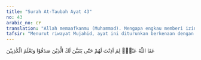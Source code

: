 ```yaml
---
title: "Surah At-Taubah Ayat 43"
no: 43
arabic_no: ٤٣
translation: "Allah memaafkanmu (Muhammad). Mengapa engkau memberi izin kepada mereka (untuk tidak pergi berperang), sebelum jelas bagimu orang-orang yang benar-benar (berhalangan) dan sebelum engkau mengetahui orang-orang yang berdusta?"
tafsir: "Menurut riwayat Mujahid, ayat ini diturunkan berkenaan dengan orang-orang munafik yang minta izin kepada Rasulullah dengan berbagai alasan untuk tidak pergi berperang. Padahal diizinkan atau tidak, mereka tetap saja akan tinggal di Medinah, dan tidak akan ikut ke medan perang.\n\nAllah telah memaafkan Nabi Muhammad saw karena telah memberikan izin kepada beberapa orang munafik tidak turut bersama ke medan perang, setelah mereka mengemukakan alasan yang dibuat-buat, sebelum ada wahyu dari Allah swt yang memberikan persetujuan atas permintaan mereka itu. Andaikan Nabi Muhammad saw tidak memenuhi permintaan mereka dan tidak mengizinkan mereka, tentulah rahasia mereka terbuka, sebab diizinkan atau tidak, mereka tidak akan pergi bersama ke medan perang."
---
```

عَفَا اللّٰهُ عَنْكَۚ لِمَ اَذِنْتَ لَهُمْ حَتّٰى يَتَبَيَّنَ لَكَ الَّذِيْنَ صَدَقُوْا وَتَعْلَمَ الْكٰذِبِيْنَ 